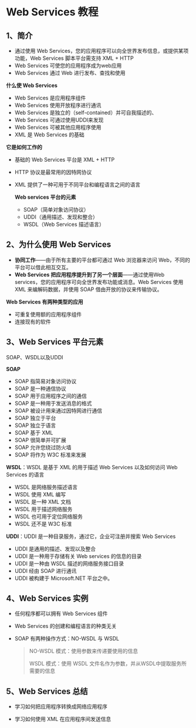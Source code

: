 # Web Services 教程

## 1、简介

- 通过使用 Web Services，您的应用程序可以向全世界发布信息，或提供某项功能，Web Services 脚本平台需支持 XML + HTTP
- Web Services 可使您的应用程序成为web应用
- Web Services 通过 Web 进行发布、查找和使用

**什么使 Web Services**

- Web Services 是应用程序组件
- Web Services 使用开放程序进行通讯
- Web Services 是独立的（self-contained）并可自我描述的、
- Web Services 可通过使用UDDI来发现
- Web Services 可被其他应用程序使用
- XML 是 Web Services 的基础

**它是如何工作的**

- 基础的 Web Services 平台是 XML + HTTP

- HTTP 协议是最常用的因特网协议

- XML 提供了一种可用于不同平台和编程语言之间的语言

  **Web services 平台的元素**

  -  SOAP（简单对象访问协议）
  -  UDDI（通用描述、发现和整合）
  -  WSDL（Web Services 描述语言）

## 2、为什么使用 Web Services

- **协同工作**——由于所有主要的平台都可通过 Web 浏览器来访问 Web，不同的平台可以借此相互交互。
- **Web Services 把应用程序提升到了另一个层面**——通过使用Web services，您的应用程序可向全世界发布功能或消息。Web Services 使用 XML 来编解码数据，并使用 SOAP 借由开放的协议来传输协议。

**Web Services 有两种类型的应用**

- 可重复使用额的应用程序组件
- 连接现有的软件

## 3、Web Services 平台元素

SOAP、WSDL以及UDDI

**SOAP**

- SOAP 指简易对象访问协议
- SOAP 是一种通信协议
- SOAP 用于应用程序之间的通信
- SOAP 是一种用于发送消息的格式
- SOAP 被设计用来通过因特网进行通信
- SOAP 独立于平台
- SOAP 独立于语言
- SOAP 基于 XML
- SOAP 很简单并可扩展
- SOAP 允许您绕过防火墙
- SOAP 将作为 W3C 标准来发展

**WSDL**：WSDL 是基于 XML 的用于描述 Web Services 以及如何访问 Web Services 的语言

- WSDL 是网络服务描述语言
- WSDL 使用 XML 编写
- WSDL 是一种 XML 文档
- WSDL 用于描述网络服务
- WSDL 也可用于定位网络服务
- WSDL 还不是 W3C 标准

**UDDI**：UDDI 是一种目录服务，通过它，企业可注册并搜索 Web Services

- UDDI 是通用的描述、发现以及整合
- UDDI 是一种用于存储有关 Web services 的信息的目录
- UDDI 是一种由 WSDL 描述的网络服务接口目录
- UDDI 经由 SOAP 进行通讯
- UDDI 被构建于 Microsoft.NET 平台之中。

## 4、Web Services 实例

- 任何程序都可以拥有 Web Services 组件

- Web Services 的创建和编程语言的种类无关

- SOAP 有两种操作方式：NO-WSDL  与 WSDL

  >NO-WSDL 模式：使用参数来传递要使用的信息
  >
  >WSDL 模式：使用 WSDL 文件名作为参数，并从WSDL中提取服务所需要的信息

## 5、Web Services 总结

- 学习如何把应用程序转换成网络应用程序

- 学习如何使用 XML 在应用程序间发送信息

  

